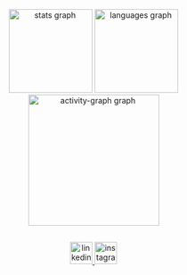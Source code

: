 

<div align="center">
  <img src="https://github-readme-stats.vercel.app/api?username=PAULA-123&hide_title=false&hide_rank=false&show_icons=true&include_all_commits=true&count_private=true&disable_animations=false&theme=synthwave&locale=en&hide_border=false&order=1" height="150" alt="stats graph"  />
  <img src="https://github-readme-stats.vercel.app/api/top-langs?username=PAULA-123&locale=en&hide_title=false&layout=compact&card_width=320&langs_count=5&theme=synthwave&hide_border=false&order=2" height="150" alt="languages graph"  />
  <img src="https://github-readme-activity-graph.vercel.app/graph?username=PAULA-123&radius=16&theme=nord&area=true&order=5&hide_border=false&hide_title=false&line=9932CC&point=9932CC&area_color=9932CC&bg_color=2B213A&title_color=DD6387&color=8C8C8C" height="235" alt="activity-graph graph"  />
</div>

###

<h2 align="left"></h2>

###

<div align="center">
  <a href="https://www.linkedin.com/in/paula-eduarda-de-lima-7757062ba/" target="_blank">
    <img src="https://img.shields.io/static/v1?message=LinkedIn&logo=linkedin&label=&color=0077B5&logoColor=white&labelColor=&style=for-the-badge" height="40" alt="linkedin logo"  />
  </a>
  <a href="https://www.instagram.com/paulaeduardalima09/" target="_blank">
    <img src="https://img.shields.io/static/v1?message=Instagram&logo=instagram&label=&color=E4405F&logoColor=white&labelColor=&style=for-the-badge" height="40" alt="instagram logo"  />
  </a>
</div>

###
